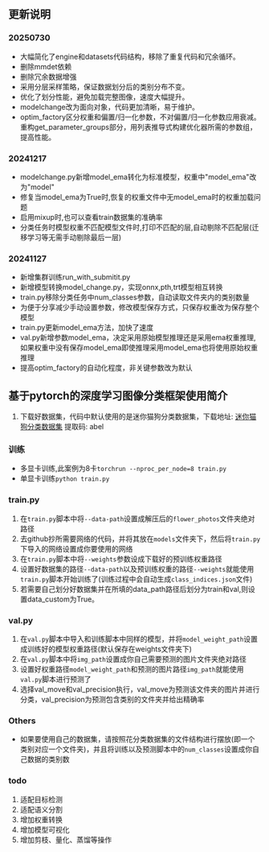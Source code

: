 ## 更新说明
### 20250730
+ 大幅简化了engine和datasets代码结构，移除了重复代码和冗余循环。
+ 删除mmdet依赖
+ 删除冗余数据增强
+ 采用分层采样策略，保证数据划分后的类别分布不变。
+ 优化了划分性能，避免加载完整图像，速度大幅提升。
+ modelchange改为面向对象，代码更加清晰，易于维护。
+ optim_factory区分权重和偏置/归一化参数，不对偏置/归一化参数应用衰减。重构get_parameter_groups部分，用列表推导式构建优化器所需的参数组，提高性能。

### 20241217
+ modelchange.py新增model_ema转化为标准模型，权重中"model_ema"改为"model"
+ 修复当model_ema为True时,恢复的权重文件中无model_ema时的权重加载问题
+ 启用mixup时,也可以查看train数据集的准确率
+ 分类任务时模型权重不匹配模型文件时,打印不匹配的层,自动剔除不匹配层(迁移学习等无需手动剔除最后一层)

### 20241127
+ 新增集群训练run_with_submitit.py
+ 新增模型转换model_change.py，实现onnx,pth,trt模型相互转换
+ train.py移除分类任务中num_classes参数，自动读取文件夹内的类别数量
+ 为便于分享减少手动设置参数，修改模型保存方式，只保存权重改为保存整个模型
+ train.py更新model_ema方法，加快了速度
+ val.py新增参数model_ema，决定采用原始模型推理还是采用ema权重推理,如果权重中没有保存model_ema即使推理采用model_ema也将使用原始权重推理
+ 提高optim_factory的自动化程度，非关键参数改为默认


## 基于pytorch的深度学习图像分类框架使用简介
1. 下载好数据集，代码中默认使用的是迷你猫狗分类数据集，下载地址:  [迷你猫狗分类数据集](https://pan.baidu.com/s/16SPmrN_PUUTWQuxtRXZmrA?pwd=abel) 提取码: abel  
### 训练
+ 多显卡训练,此案例为8卡`torchrun --nproc_per_node=8 train.py`
+ 单显卡训练`python train.py`
### train.py
1. 在`train.py`脚本中将`--data-path`设置成解压后的`flower_photos`文件夹绝对路径
2. 去github抄所需要网络的代码，并将其放在`models`文件夹下，然后将`train.py`下导入的网络设置成你要使用的网络
3. 在`train.py`脚本中将`--weights`参数设成下载好的预训练权重路径
4. 设置好数据集的路径`--data-path`以及预训练权重的路径`--weights`就能使用`train.py`脚本开始训练了(训练过程中会自动生成`class_indices.json`文件)
5. 若需要自己划分好数据集并在所填的data_path路径后划分为train和val,则设置data_custom为True。
### val.py
1. 在`val.py`脚本中导入和训练脚本中同样的模型，并将`model_weight_path`设置成训练好的模型权重路径(默认保存在weights文件夹下)
2. 在`val.py`脚本中将`img_path`设置成你自己需要预测的图片文件夹绝对路径
3. 设置好权重路径`model_weight_path`和预测的图片路径`img_path`就能使用`val.py`脚本进行预测了
4. 选择val_move和val_precision执行，val_move为预测该文件夹的图片并进行分类，val_precision为预测包含类别的文件夹并给出精确率
### Others
+ 如果要使用自己的数据集，请按照花分类数据集的文件结构进行摆放(即一个类别对应一个文件夹)，并且将训练以及预测脚本中的`num_classes`设置成你自己数据的类别数
### todo
1. 适配目标检测
2. 适配语义分割
3. 增加权重转换
4. 增加模型可视化
5. 增加剪枝、量化、蒸馏等操作